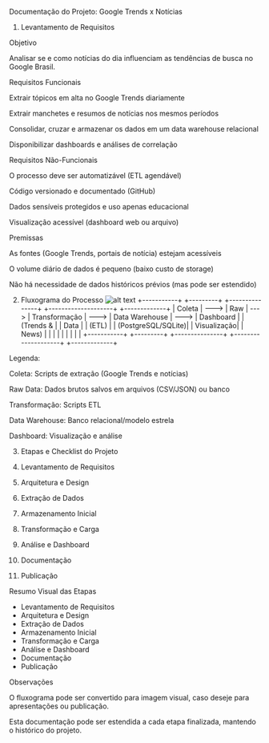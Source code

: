 Documentação do Projeto: Google Trends x Notícias

1. Levantamento de Requisitos

Objetivo

Analisar se e como notícias do dia influenciam as tendências de busca no Google Brasil.

Requisitos Funcionais

Extrair tópicos em alta no Google Trends diariamente

Extrair manchetes e resumos de notícias nos mesmos períodos

Consolidar, cruzar e armazenar os dados em um data warehouse relacional

Disponibilizar dashboards e análises de correlação

Requisitos Não-Funcionais

O processo deve ser automatizável (ETL agendável)

Código versionado e documentado (GitHub)

Dados sensíveis protegidos e uso apenas educacional

Visualização acessível (dashboard web ou arquivo)

Premissas

As fontes (Google Trends, portais de notícia) estejam acessíveis

O volume diário de dados é pequeno (baixo custo de storage)

Não há necessidade de dados históricos prévios (mas pode ser estendido)

2. Fluxograma do Processo
![alt text](image.png)
+-----------+      +---------+      +---------------+      +--------------------+      +-------------+
|  Coleta   | ---> |  Raw    | ---> | Transformação | ---> | Data Warehouse     | ---> | Dashboard   |
| (Trends & |      |  Data   |      | (ETL)         |      | (PostgreSQL/SQLite)|      | Visualização|
|  News)    |      |         |      |               |      |                    |      |             |
+-----------+      +---------+      +---------------+      +--------------------+      +-------------+

Legenda:

Coleta: Scripts de extração (Google Trends e notícias)

Raw Data: Dados brutos salvos em arquivos (CSV/JSON) ou banco

Transformação: Scripts ETL

Data Warehouse: Banco relacional/modelo estrela

Dashboard: Visualização e análise

3. Etapas e Checklist do Projeto

1. Levantamento de Requisitos



2. Arquitetura e Design



3. Extração de Dados



4. Armazenamento Inicial



5. Transformação e Carga



6. Análise e Dashboard



7. Documentação



8. Publicação



Resumo Visual das Etapas

- Levantamento de Requisitos
- Arquitetura e Design
- Extração de Dados
- Armazenamento Inicial
- Transformação e Carga
- Análise e Dashboard
- Documentação
- Publicação

Observações

O fluxograma pode ser convertido para imagem visual, caso deseje para apresentações ou publicação.

Esta documentação pode ser estendida a cada etapa finalizada, mantendo o histórico do projeto.

